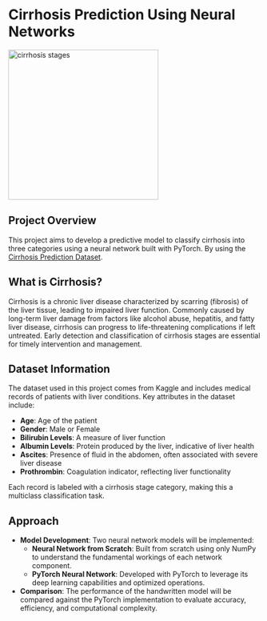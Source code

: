 # Cirrhosis Prediction Using Neural Networks

<img src="https://www.startstemcells.com/wp-content/uploads/2024/07/liver-2.jpg" height="300" alt="cirrhosis stages">

## Project Overview

This project aims to develop a predictive model to classify cirrhosis into three
categories using a neural network built with PyTorch. By using the
[Cirrhosis Prediction Dataset](https://www.kaggle.com/datasets/fedesoriano/cirrhosis-prediction-dataset/data).

## What is Cirrhosis?

Cirrhosis is a chronic liver disease characterized by scarring (fibrosis) of the
liver tissue, leading to impaired liver function. Commonly caused by long-term
liver damage from factors like alcohol abuse, hepatitis, and fatty liver
disease, cirrhosis can progress to life-threatening complications if left
untreated. Early detection and classification of cirrhosis stages are essential
for timely intervention and management.

## Dataset Information

The dataset used in this project comes from Kaggle and includes medical records
of patients with liver conditions. Key attributes in the dataset include:

- **Age**: Age of the patient
- **Gender**: Male or Female
- **Bilirubin Levels**: A measure of liver function
- **Albumin Levels**: Protein produced by the liver, indicative of liver health
- **Ascites**: Presence of fluid in the abdomen, often associated with severe
  liver disease
- **Prothrombin**: Coagulation indicator, reflecting liver functionality

Each record is labeled with a cirrhosis stage category, making this a multiclass
classification task.

## Approach

- **Model Development**: Two neural network models will be implemented:
  - **Neural Network from Scratch**: Built from scratch using only NumPy to
    understand the fundamental workings of each network component.
  - **PyTorch Neural Network**: Developed with PyTorch to leverage its deep
    learning capabilities and optimized operations.
- **Comparison**: The performance of the handwritten model will be compared
  against the PyTorch implementation to evaluate accuracy, efficiency, and
  computational complexity.
